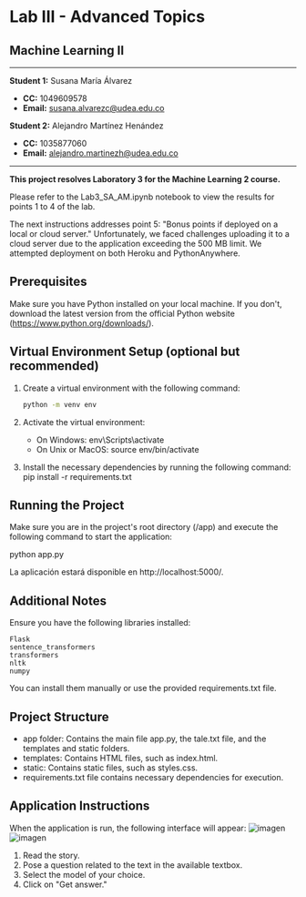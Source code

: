 # **Lab III - Advanced Topics**
## **Machine Learning II**

---

**Student 1:** Susana María Álvarez  
* **CC:** 1049609578
* **Email:** susana.alvarezc@udea.edu.co  

**Student 2:** Alejandro Martínez Henández  
* **CC:** 1035877060  
* **Email:** alejandro.martinezh@udea.edu.co  

---

**This project resolves Laboratory 3 for the Machine Learning 2 course.**

Please refer to the Lab3_SA_AM.ipynb notebook to view the results for points 1 to 4 of the lab.

The next instructions addresses point 5: "Bonus points if deployed on a local or cloud server."
Unfortunately, we faced challenges uploading it to a cloud server due to the application exceeding the 500 MB limit. We attempted deployment on both Heroku and PythonAnywhere.


## Prerequisites

Make sure you have Python installed on your local machine. If you don't, download the latest version from the official Python website (https://www.python.org/downloads/).

## Virtual Environment Setup (optional but recommended)

1. Create a virtual environment with the following command:

   ```bash
   python -m venv env

2. Activate the virtual environment:
   * On Windows:
       env\Scripts\activate
   * On Unix or MacOS:
       source env/bin/activate
3. Install the necessary dependencies by running the following command:
   pip install -r requirements.txt

## Running the Project

Make sure you are in the project's root directory (/app) and execute the following command to start the application:

python app.py

La aplicación estará disponible en http://localhost:5000/.

## Additional Notes

Ensure you have the following libraries installed:

    Flask
    sentence_transformers
    transformers
    nltk
    numpy

You can install them manually or use the provided requirements.txt file.

## Project Structure

  * app folder: Contains the main file app.py, the tale.txt file, and the templates and static folders.
  * templates: Contains HTML files, such as index.html.
  * static: Contains static files, such as styles.css.
  * requirements.txt file contains necessary dependencies for execution.

## Application Instructions


When the application is run, the following interface will appear:
  ![imagen](https://github.com/SusanaAlvarezC/ML2-Lab3-/assets/22481634/981ed985-75fd-4827-89e0-01728031af68)
  ![imagen](https://github.com/SusanaAlvarezC/ML2-Lab3-/assets/22481634/62a66057-1d27-4d19-94f4-b919b3fb9a58)

1. Read the story.
2. Pose a question related to the text in the available textbox.
3. Select the model of your choice.
4. Click on "Get answer."

      




